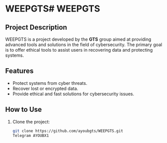 # WEEPGTS# WEEPGTS

## Project Description
WEEPGTS is a project developed by the **GTS** group aimed at providing advanced tools and solutions in the field of cybersecurity. The primary goal is to offer ethical tools to assist users in recovering data and protecting systems.

## Features
- Protect systems from cyber threats.
- Recover lost or encrypted data.
- Provide ethical and fast solutions for cybersecurity issues.

## How to Use
1. Clone the project:
   ```bash
   git clone https://github.com/ayoubgts/WEEPGTS.git
   Telegram AYOUBX1
